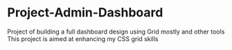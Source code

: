 # Project-Admin-Dashboard

Project of building a full dashboard design using Grid mostly and other tools
This project is aimed at enhancing my CSS grid skills